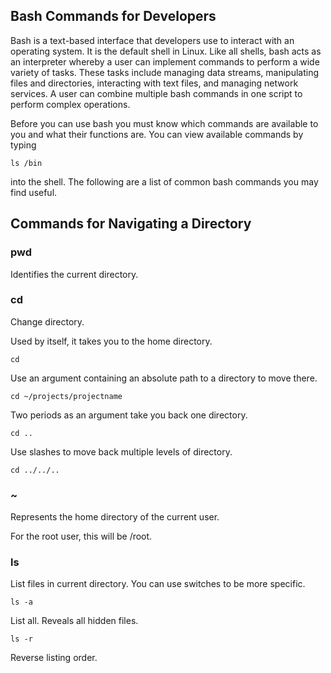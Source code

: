 ## Bash Commands for Developers

Bash is a text-based interface that developers use to interact with an operating system. It is the default shell in Linux. Like all shells, bash acts as an interpreter whereby a user can implement commands to perform a wide variety of tasks. These tasks include managing data streams, manipulating files and directories, interacting with text files, and managing network services. A user can combine multiple bash commands in one script to perform complex operations.

Before you can use bash you must know which commands are available to you and what their functions are. You can view available commands by typing 
```
ls /bin 
```
into the shell. The following are a list of common bash commands you may find useful.

## Commands for Navigating a Directory

### pwd

Identifies the current directory.

### cd

Change directory. 

Used by itself, it takes you to the home directory.
```
cd
```

Use an argument containing an absolute path to a directory to move there.
```
cd ~/projects/projectname
```

Two periods as an argument take you back one directory.
```
cd ..
```

Use slashes to move back multiple levels of directory.
```
cd ../../..
```

### ~

Represents the home directory of the current user.

For the root user, this will be /root.

### ls

List files in current directory. You can use switches to be more specific.
```
ls -a
```
List all. Reveals all hidden files.

```
ls -r
```
Reverse listing order.




